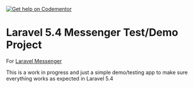 [![Get help on Codementor](https://cdn.codementor.io/badges/get_help_github.svg)](https://www.codementor.io/cmgmyr)

# Laravel 5.4 Messenger Test/Demo Project

For [Laravel Messenger](https://github.com/cmgmyr/laravel-messenger)

This is a work in progress and just a simple demo/testing app to make sure everything works as expected in Laravel 5.4